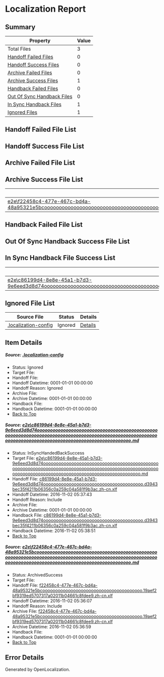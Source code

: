 # <a name='report-top'></a> Localization Report

## Summary
 Property | Value 
 -------- | ----- 
 Total Files | 3
[ Handoff Failed Files ](#handoff-failed-list)| 0
[ Handoff Success Files ](#handoff-success-list)| 0
[ Archive Failed Files ](#archive-failed-list)| 0
[ Archive Success Files ](#archive-success-list)| 1
[ Handback Failed Files ](#handback-failed-list)| 0
[ Out Of Sync Handback Files ](#outofsync-handback-success-list)| 0
[ In Sync Handback Files ](#insync-handback-success-list)| 1
[ Ignored Files ](#ignored-list)| 1

## <a name='handoff-failed-list'></a> Handoff Failed File List

## <a name='handoff-success-list'></a> Handoff Success File List

## <a name='archive-failed-list'></a> Archive Failed File List

## <a name='archive-success-list'></a> Archive Success File List
 Source File | Status | Details 
 ----------- | ------ | ------- 
 [e2e\f22458c4-477e-467c-bd4a-48a95321e5bcoooooooooooooooooooooooooooooooooooooooooooooooooooooooooooooooooooooooooooooooooooooooooooooooooooooooooooooooooooooooooooooooooooooooooooooooooooooooo.md](https://github.com/OpenLocalizationTestOrg/ol-test0/blob/0cd143b686be86b1686fe7fa1354d58990e11810/e2e/f22458c4-477e-467c-bd4a-48a95321e5bcoooooooooooooooooooooooooooooooooooooooooooooooooooooooooooooooooooooooooooooooooooooooooooooooooooooooooooooooooooooooooooooooooooooooooooooooooooooooo.md) | ArchivedSuccess | [Details](#212ae4d6134eeddb888e607c4762df180c496d942)

## <a name='handback-failed-list'></a> Handback Failed File List

## <a name='outofsync-handback-success-list'></a> Out Of Sync Handback Success File List

## <a name='insync-handback-success-list'></a> In Sync Handback File Success List
 Source File | Status | Details 
 ----------- | ------ | ------- 
 [e2e\c86199d4-8e8e-45a1-b7d3-9e6eed3d8d74oooooooooooooooooooooooooooooooooooooooooooooooooooooooooooooooooooooooooooooooooooooooooooooooooooooooooooooooooooooooooooooooooooooooooooooooooooooooo.md](https://github.com/OpenLocalizationTestOrg/ol-test0/blob/b826b96f2903251bea339c43ef97607d2a478fc5/e2e/c86199d4-8e8e-45a1-b7d3-9e6eed3d8d74oooooooooooooooooooooooooooooooooooooooooooooooooooooooooooooooooooooooooooooooooooooooooooooooooooooooooooooooooooooooooooooooooooooooooooooooooooooooo.md) | InSyncHandedBackSuccess | [Details](#e8b41054f597498f71e8f670cc7c50f7f0f83e4e1)

## <a name='ignored-list'></a> Ignored File List
 Source File | Status | Details 
 ----------- | ------ | ------- 
 [.localization-config](https://github.com/OpenLocalizationTestOrg/ol-test0/blob/b826b96f2903251bea339c43ef97607d2a478fc5/.localization-config) | Ignored | [Details](#c268a05ecaa7ec85942ed632c29928ee5bd6da8d0)

## Item Details
##### <a name='c268a05ecaa7ec85942ed632c29928ee5bd6da8d0'></a> Source: [.localization-config](https://github.com/OpenLocalizationTestOrg/ol-test0/blob/b826b96f2903251bea339c43ef97607d2a478fc5/.localization-config)
* Status: Ignored
* Target File: 
* Handoff File: 
* Handoff Datetime: 0001-01-01 00:00:00
* Handoff Reason: Ignored
* Archive File: 
* Archive Datetime: 0001-01-01 00:00:00
* Handback File: 
* Handback Datetime: 0001-01-01 00:00:00
* [Back to Top](#report-top)

##### <a name='e8b41054f597498f71e8f670cc7c50f7f0f83e4e1'></a> Source: [e2e\c86199d4-8e8e-45a1-b7d3-9e6eed3d8d74oooooooooooooooooooooooooooooooooooooooooooooooooooooooooooooooooooooooooooooooooooooooooooooooooooooooooooooooooooooooooooooooooooooooooooooooooooooooo.md](https://github.com/OpenLocalizationTestOrg/ol-test0/blob/b826b96f2903251bea339c43ef97607d2a478fc5/e2e/c86199d4-8e8e-45a1-b7d3-9e6eed3d8d74oooooooooooooooooooooooooooooooooooooooooooooooooooooooooooooooooooooooooooooooooooooooooooooooooooooooooooooooooooooooooooooooooooooooooooooooooooooooo.md)
* Status: InSyncHandedBackSuccess
* Target File: [e2e\c86199d4-8e8e-45a1-b7d3-9e6eed3d8d74oooooooooooooooooooooooooooooooooooooooooooooooooooooooooooooooooooooooooooooooooooooooooooooooooooooooooooooooooooooooooooooooooooooooooooooooooooooooo.md](https://github.com/OpenLocalizationTestOrg/ol-test0-zhcn/blob/71408927414b3a7ed6a46f9bc46bc4f8e0a65c1c/e2e/c86199d4-8e8e-45a1-b7d3-9e6eed3d8d74oooooooooooooooooooooooooooooooooooooooooooooooooooooooooooooooooooooooooooooooooooooooooooooooooooooooooooooooooooooooooooooooooooooooooooooooooooooooo.md)
* Handoff File: [c86199d4-8e8e-45a1-b7d3-9e6eed3d8d74ooooooooooooooooooooooooooooooooooooooo.d3943bec35f4211b06356c0a259c04a581f9b3ac.zh-cn.xlf](https://github.com/OpenLocalizationTestOrg/ol-test0-handoff/blob/1c454058d68a1277a057cb1f8c5a7aee599fe127/ol-handoff/OpenLocalizationTestOrg/ol-test0-zhcn/yufeih/ht/c86199d4-8e8e-45a1-b7d3-9e6eed3d8d74ooooooooooooooooooooooooooooooooooooooo.d3943bec35f4211b06356c0a259c04a581f9b3ac.zh-cn.xlf)
* Handoff Datetime: 2016-11-02 05:37:43
* Handoff Reason: Include
* Archive File: 
* Archive Datetime: 0001-01-01 00:00:00
* Handback File: [c86199d4-8e8e-45a1-b7d3-9e6eed3d8d74ooooooooooooooooooooooooooooooooooooooo.d3943bec35f4211b06356c0a259c04a581f9b3ac.zh-cn.xlf](https://github.com/OpenLocalizationTestOrg/ol-test0-handback/blob/d1415e8a802f18b5dfc390b5f3e43b00d2ab9430/ol-handback/OpenLocalizationTestOrg/ol-test0-zhcn/yufeih/ht/c86199d4-8e8e-45a1-b7d3-9e6eed3d8d74ooooooooooooooooooooooooooooooooooooooo.d3943bec35f4211b06356c0a259c04a581f9b3ac.zh-cn.xlf)
* Handback Datetime: 2016-11-02 05:38:51
* [Back to Top](#report-top)

##### <a name='212ae4d6134eeddb888e607c4762df180c496d942'></a> Source: [e2e\f22458c4-477e-467c-bd4a-48a95321e5bcoooooooooooooooooooooooooooooooooooooooooooooooooooooooooooooooooooooooooooooooooooooooooooooooooooooooooooooooooooooooooooooooooooooooooooooooooooooooo.md](https://github.com/OpenLocalizationTestOrg/ol-test0/blob/0cd143b686be86b1686fe7fa1354d58990e11810/e2e/f22458c4-477e-467c-bd4a-48a95321e5bcoooooooooooooooooooooooooooooooooooooooooooooooooooooooooooooooooooooooooooooooooooooooooooooooooooooooooooooooooooooooooooooooooooooooooooooooooooooooo.md)
* Status: ArchivedSuccess
* Target File: 
* Handoff File: [f22458c4-477e-467c-bd4a-48a95321e5bcooooooooooooooooooooooooooooooooooooooo.19aef2bf9319ed5707317a02011b04661c8fdee9.zh-cn.xlf](https://github.com/OpenLocalizationTestOrg/ol-test0-handoff/blob/45838050e63a2ad50473d2fd63dffc2568d6001d/ol-handoff/OpenLocalizationTestOrg/ol-test0-zhcn/yufeih/ht/f22458c4-477e-467c-bd4a-48a95321e5bcooooooooooooooooooooooooooooooooooooooo.19aef2bf9319ed5707317a02011b04661c8fdee9.zh-cn.xlf)
* Handoff Datetime: 2016-11-02 05:36:07
* Handoff Reason: Include
* Archive File: [f22458c4-477e-467c-bd4a-48a95321e5bcooooooooooooooooooooooooooooooooooooooo.19aef2bf9319ed5707317a02011b04661c8fdee9.zh-cn.xlf](https://github.com/OpenLocalizationTestOrg/ol-test0-handoff/blob/377f1e3b65a61a066e0a07d4e348560206abab7e/ol-archive/OpenLocalizationTestOrg/ol-test0-zhcn/yufeih/ht/f22458c4-477e-467c-bd4a-48a95321e5bcooooooooooooooooooooooooooooooooooooooo.19aef2bf9319ed5707317a02011b04661c8fdee9.zh-cn.xlf)
* Archive Datetime: 2016-11-02 05:36:59
* Handback File: 
* Handback Datetime: 0001-01-01 00:00:00
* [Back to Top](#report-top)


## Error Details

Generated by OpenLocalization.
